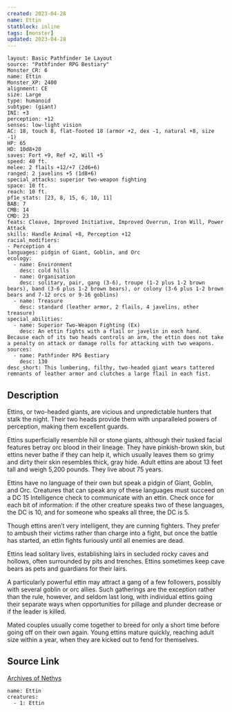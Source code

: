 ```yaml
---
created: 2023-04-28
name: Ettin
statblock: inline
tags: [monster]
updated: 2023-04-28
---
```

```statblock
layout: Basic Pathfinder 1e Layout
source: "Pathfinder RPG Bestiary"
Monster_CR: 6
name: Ettin
Monster_XP: 2400
alignment: CE
size: Large
type: humanoid
subtype: (giant)
INI: +3
perception: +12
senses: low-light vision
AC: 18, touch 8, flat-footed 18 (armor +2, dex -1, natural +8, size -1)
HP: 65
HD: 10d8+20
saves: Fort +9, Ref +2, Will +5
speed: 40 ft.
melee: 2 flails +12/+7 (2d6+6)
ranged: 2 javelins +5 (1d8+6)
special_attacks: superior two-weapon fighting
space: 10 ft.
reach: 10 ft.
pf1e_stats: [23, 8, 15, 6, 10, 11]
BAB: 7
CMB: 14
CMD: 23
feats: Cleave, Improved Initiative, Improved Overrun, Iron Will, Power Attack
skills: Handle Animal +8, Perception +12
racial_modifiers:
- Perception 4
languages: pidgin of Giant, Goblin, and Orc
ecology:
  - name: Environment
    desc: cold hills
  - name: Organisation
    desc: solitary, pair, gang (3-6), troupe (1-2 plus 1-2 brown bears), band (3-6 plus 1-2 brown bears), or colony (3-6 plus 1-2 brown bears and 7-12 orcs or 9-16 goblins)
  - name: Treasure
    desc: standard (leather armor, 2 flails, 4 javelins, other treasure)
special_abilities:
  - name: Superior Two-Weapon Fighting (Ex)
    desc: An ettin fights with a flail or javelin in each hand. Because each of its two heads controls an arm, the ettin does not take a penalty on attack or damage rolls for attacking with two weapons.
sources:
  - name: Pathfinder RPG Bestiary
    desc: 130
desc_short: This lumbering, filthy, two-headed giant wears tattered remnants of leather armor and clutches a large flail in each fist.
```
## Description
Ettins, or two-headed giants, are vicious and unpredictable hunters that stalk the night. Their two heads provide them with unparalleled powers of perception, making them excellent guards.

Ettins superficially resemble hill or stone giants, although their tusked facial features betray orc blood in their lineage. They have pinkish-brown skin, but ettins never bathe if they can help it, which usually leaves them so grimy and dirty their skin resembles thick, gray hide. Adult ettins are about 13 feet tall and weigh 5,200 pounds. They live about 75 years.

Ettins have no language of their own but speak a pidgin of Giant, Goblin, and Orc. Creatures that can speak any of these languages must succeed on a DC 15 Intelligence check to communicate with an ettin. Check once for each bit of information: if the other creature speaks two of these languages, the DC is 10, and for someone who speaks all three, the DC is 5.

Though ettins aren’t very intelligent, they are cunning fighters. They prefer to ambush their victims rather than charge into a fight, but once the battle has started, an ettin fights furiously until all enemies are dead.

Ettins lead solitary lives, establishing lairs in secluded rocky caves and hollows, often surrounded by pits and trenches. Ettins sometimes keep cave bears as pets and guardians for their lairs.

A particularly powerful ettin may attract a gang of a few followers, possibly with several goblin or orc allies. Such gatherings are the exception rather than the rule, however, and seldom last long, with individual ettins going their separate ways when opportunities for pillage and plunder decrease or if the leader is killed.

Mated couples usually come together to breed for only a short time before going off on their own again. Young ettins mature quickly, reaching adult size within a year, when they are kicked out to fend for themselves.
## Source Link
[Archives of Nethys](https://aonprd.com/MonsterDisplay.aspx?ItemName=Ettin)
```encounter-table
name: Ettin
creatures:
  - 1: Ettin
```
